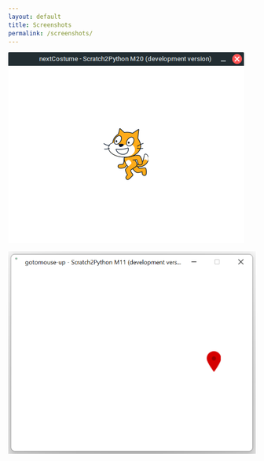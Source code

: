 ```yaml
---
layout: default
title: Screenshots
permalink: /screenshots/
---
```


![Screenshot of Scratch2Python on Linux Mint](/images/screenshots/linux-mint.png "Screenshot of Scratch2Python on Linux Mint")

![Screenshot of Scratch2Python on Windows](/images/screenshots/windows11.png "Screenshot of Scratch2Python on Windows")